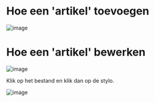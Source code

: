 # Hoe een 'artikel' toevoegen
![image](https://user-images.githubusercontent.com/27033050/118676518-c386d580-b7fb-11eb-82bf-49bf006e128e.png)

# Hoe een 'artikel' bewerken
![image](https://user-images.githubusercontent.com/27033050/118676702-e9ac7580-b7fb-11eb-9653-9b31cdab04a7.png)

Klik op het bestand en klik dan op de stylo.

![image](https://user-images.githubusercontent.com/27033050/118676780-faf58200-b7fb-11eb-997b-429f02f38c5b.png)
